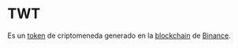 # TWT

Es un [token] de criptomeneda generado en la [blockchain] de [Binance].

<!-- <img class="logo-crypto" width="100px" style="margin-left: 20px; border: 2px solid black; border-radius: 50%; padding: 10px" src="/static/img/twt.png" alt="Logo de twt"> -->

<!-- es un activo digital con una capitalización de mercado de $0 -->

[token]: /token/
[blockchain]: /blockchain/
[binance]: /binance/
